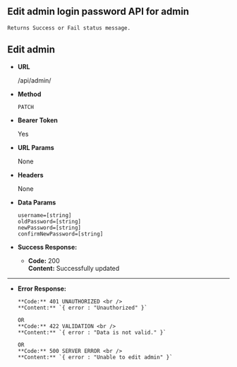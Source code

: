 **Edit admin login password API for admin**
----
    Returns Success or Fail status message.

## Edit admin

* **URL**

  /api/admin/

* **Method**

  `PATCH`

* **Bearer Token**

  Yes

* **URL Params**

  None

* **Headers**

  None

* **Data Params**

  `username=[string]` <br/>
  `oldPassword=[string]` <br/>
  `newPassword=[string]` <br/>
  `confirmNewPassword=[string]` <br/>

* **Success Response:**

    * **Code:** 200 <br/>
      **Content:** Successfully updated

----

* **Error Response:**
    

      **Code:** 401 UNAUTHORIZED <br />
      **Content:** `{ error : "Unauthorized" }`

      OR
      **Code:** 422 VALIDATION <br />
      **Content:** `{ error : "Data is not valid." }`

      OR
      **Code:** 500 SERVER ERROR <br />
      **Content:** `{ error : "Unable to edit admin" }`

